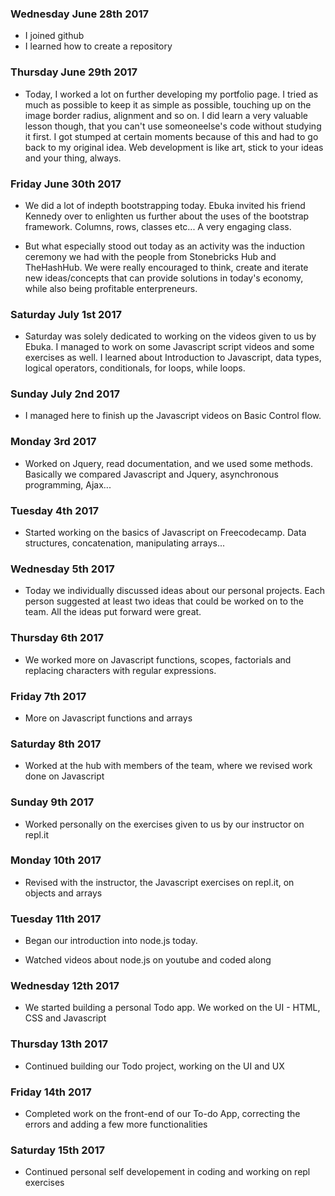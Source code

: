 ### Wednesday June 28th 2017

- I joined github
- I learned how to create a repository

### Thursday June 29th 2017

- Today, I worked a lot on further developing my portfolio page. I tried as much as possible to keep it as simple as possible, touching up on the image border radius, alignment and so on. I did learn a very valuable lesson though, that you can't use someoneelse's code without studying it first. I got stumped at certain moments because of this and had to go back to my original idea. Web development is like art, stick to your ideas and your thing, always.

### Friday June 30th 2017

- We did a lot of indepth bootstrapping today. Ebuka invited his friend Kennedy over to enlighten us further about the uses of the bootstrap framework. Columns, rows, classes etc... A very engaging class.

- But what especially stood out today as an activity was the induction ceremony we had with the people from Stonebricks Hub and TheHashHub. We were really encouraged to think, create and iterate new ideas/concepts that can provide solutions in today's economy, while also being profitable enterpreneurs. 

### Saturday July 1st 2017

- Saturday was solely dedicated to working on the videos given to us by Ebuka. I managed to work on some Javascript script videos and some exercises as well. I learned about Introduction to Javascript, data types, logical operators, conditionals, for loops, while loops.


### Sunday July 2nd 2017 

- I managed here to finish up the Javascript videos on Basic Control flow.


### Monday 3rd 2017

- Worked on Jquery, read documentation, and we used some methods. Basically we compared Javascript and Jquery, asynchronous programming, Ajax...

### Tuesday 4th 2017

- Started working on the basics of Javascript on Freecodecamp. Data structures, concatenation, manipulating arrays...

### Wednesday 5th 2017

- Today we individually discussed ideas about our personal projects. Each person suggested at least two ideas that could be worked on to the team. All the ideas put forward were great.

### Thursday 6th 2017

- We worked more on Javascript functions, scopes, factorials and replacing characters with regular expressions. 

### Friday 7th 2017
- More on Javascript functions and arrays

### Saturday 8th 2017
- Worked at the hub with members of the team, where we revised work done on Javascript

### Sunday 9th 2017
- Worked personally on the exercises given to us by our instructor on repl.it

### Monday 10th 2017
- Revised with the instructor, the Javascript exercises on repl.it, on objects and arrays

### Tuesday 11th 2017

- Began our introduction into node.js today. 

- Watched videos about node.js on youtube and coded along

### Wednesday 12th 2017

- We started building a personal Todo app. We worked on the UI - HTML, CSS and Javascript

### Thursday 13th 2017

- Continued building our Todo project, working on the UI and UX

### Friday 14th 2017

- Completed work on the front-end of our To-do App, correcting the errors and adding a few more functionalities 

### Saturday 15th 2017

- Continued personal self developement in coding and working on repl exercises